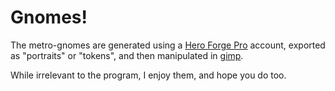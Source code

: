 # Gnomes!

The metro-gnomes are generated using a [Hero Forge Pro](https://www.heroforge.com/) account, exported as "portraits" or "tokens", and then manipulated in [gimp](https://www.gimp.org/).

While irrelevant to the program, I enjoy them, and hope you do too.

